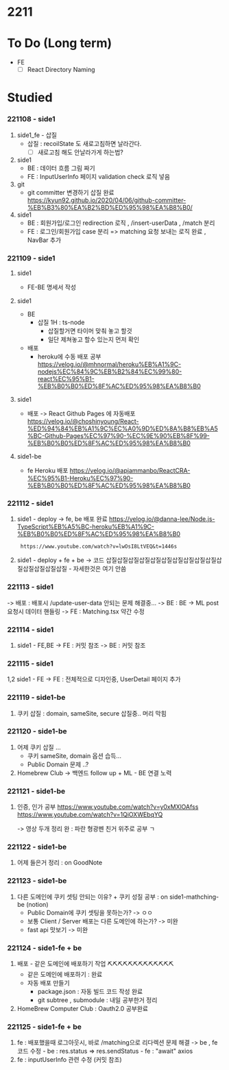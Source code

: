 # 2211

# To Do (Long term)

- FE
    - [ ]  React Directory Naming

# Studied

### 221108 - side1

1. side1_fe - 삽질
    - 삽질 : recoilState 도 새로고침하면 날라간다.
        - [ ]  새로고침 해도 안날라가게 하는법?
2. side1 
    - BE : 데이터 흐름 그림 짜기
    - FE : InputUserInfo 페이지 validation check 로직 넣음
3. git
    - git committer 변경하기 삽질 완료
        https://kyun92.github.io/2020/04/06/github-committer-%EB%B3%80%EA%B2%BD%ED%95%98%EA%B8%B0/
4. side1
    - BE : 회원가입/로그인 redirection 로직 , /insert-userData , /match 분리
    - FE : 로그인/회원가입 case 분리 => matching 요청 보내는 로직 완료 , NavBar 추가

### 221109 - side1

1. side1
    - FE-BE 명세서 작성

2. side1
    - BE
        - 삽질 1H : ts-node 
            - 삽질할거면 타이머 맞춰 놓고 할것
            - 일단 제쳐놓고 할수 있는지 먼저 확인
    - 배포
        - heroku에 수동 배포 공부
            https://velog.io/@mhnormal/heroku%EB%A1%9C-nodejs%EC%84%9C%EB%B2%84%EC%99%80-react%EC%95%B1-%EB%B0%B0%ED%8F%AC%ED%95%98%EA%B8%B0
3. side1
    - 배포
        -> React Github Pages 에 자동배포
            https://velog.io/@choshinyoung/React-%ED%94%84%EB%A1%9C%EC%A0%9D%ED%8A%B8%EB%A5%BC-Github-Pages%EC%97%90-%EC%9E%90%EB%8F%99-%EB%B0%B0%ED%8F%AC%ED%95%98%EA%B8%B0


1. side1-be
    - fe Heroku 배포
        https://velog.io/@apjammanbo/ReactCRA-%EC%95%B1-Heroku%EC%97%90-%EB%B0%B0%ED%8F%AC%ED%95%98%EA%B8%B0

### 221112 - side1
1. side1 - deploy
    -> fe, be 배포 완료
        https://velog.io/@danna-lee/Node.js-TypeScript%EB%A5%BC-heroku%EB%A1%9C-%EB%B0%B0%ED%8F%AC%ED%95%98%EA%B8%B0

        https://www.youtube.com/watch?v=lwOsI8LtVEQ&t=1446s
2. side1 - deploy + fe + be
    -> 코드 삽질삽질삽질삽질삽질삽질삽질삽질삽질삽질삽질삽질삽질삽질삽질
        - 자세한것은 여기 안씀
    
### 221113 - side1
-> 배포 : 배포시 /update-user-data 안되는 문제 해결중...
-> BE : BE -> ML post 요청시 데이터 핸들링
-> FE : Matching.tsx 약간 수정

### 221114 - side1
1. side1 - FE,BE
    -> FE : 커밋 참조
    -> BE : 커밋 참조

### 221115 - side1
1,2 side1 - FE
    -> FE : 전체적으로 디자인중, UserDetail 페이지 추가

### 221119 - side1-be
1. 쿠키 삽질 : domain, sameSite, secure 삽질중.. 머리 막힘

### 221120 - side1-be
1. 어제 쿠키 삽질 ...
    - 쿠키 sameSite, domain 옵션 습득...
    - Public Domain 문제 ..?
2. Homebrew Club
    -> 백엔드 follow up + ML - BE 연결 노력
### 221121 - side1-be
1. 인증, 인가 공부
    https://www.youtube.com/watch?v=y0xMXlOAfss
    https://www.youtube.com/watch?v=1QiOXWEbqYQ
    
    -> 영상 두개 정리 완 : 파란 형광펜 친거 위주로 공부 ㄱ

### 221122 - side1-be
1. 어제 들은거 정리 : on GoodNote

### 221123 - side1-be
1. 다른 도메인에 쿠키 셋팅 안되는 이유? + 쿠키 성질 공부 : on side1-mathching-be (notion)
    - Public Domain에 쿠키 셋팅을 못하는가?
        -> ㅇㅇ
    - 보통 Client / Server 배포는 다른 도메인에 하는가?
        -> 미완
    - fast api 맛보기
        -> 미완
### 221124 - side1-fe + be
1. 배포 - 같은 도메인에 배포하기 작업 ⛏️⛏️⛏️⛏️⛏️⛏️⛏️⛏️⛏️⛏️⛏️⛏️⛏️
    - 같은 도메인에 배포하기 : 완료
    - 자동 배포 만들기 
        - package.json : 자동 빌드 코드 작성 완료
        - git subtree , submodule : 내일 공부한거 정리
2. HomeBrew Computer Club : Oauth2.0 공부완료

### 221125 - side1-fe + be
1. fe : 배포했을때 로그아웃시, 바로 /matching으로 리다렉션 문제 해결
    -> be , fe 코드 수정
        - be : res.status => res.sendStatus
        - fe : "await" axios
2. fe : inputUserInfo 관련 수정 (커밋 참조)






        
